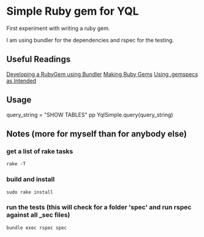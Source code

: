 # Simple Ruby gem for YQL

First experiment with writing a ruby gem.

I am using bundler for the dependencies and rspec for the testing.

## Useful Readings
[Developing a RubyGem using Bundler](https://github.com/radar/guides/blob/master/gem-development.md)
[Making Ruby Gems](http://timelessrepo.com/making-ruby-gems)
[Using .gemspecs as Intended](http://yehudakatz.com/2010/04/02/using-gemspecs-as-intended/)

## Usage

query_string = "SHOW TABLES"
pp YqlSimple.query(query_string)

## Notes (more for myself than for anybody else)

### get a list of rake tasks

	rake -T

### build and install

	sudo rake install

### run the tests (this will check for a folder 'spec' and run rspec against all _sec files)

	bundle exec rspec spec
